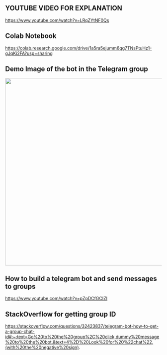 ## YOUTUBE VIDEO FOR EXPLANATION
https://www.youtube.com/watch?v=LRqZYtNF0Qs

## Colab Notebook
https://colab.research.google.com/drive/1a5ra5ejumm6qg7TNsPtuHz1-gJqKi2FA?usp=sharing

## Demo Image of the bot in the Telegram group
<img src="demo.jpg" width="600px" />

## How to build a telegram bot and send messages to groups
https://www.youtube.com/watch?v=pZpDCfGCIZI

## StackOverflow for getting group ID
https://stackoverflow.com/questions/32423837/telegram-bot-how-to-get-a-group-chat-id#:~:text=Go%20to%20the%20group%2C%20click,dummy%20message%20to%20the%20bot.&text=4%2D%20Look%20for%20%22chat%22,(with%20the%20negative%20sign).
